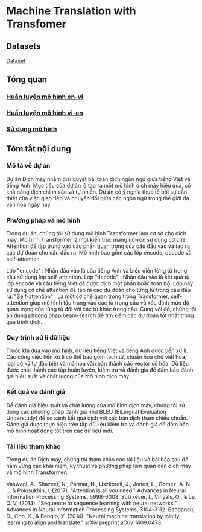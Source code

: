 # Machine Translation with Transfomer
## Datasets
[Dataset](https://drive.google.com/file/d/1Fuo_ALIFKlUvOPbK5rUA5OfAS2wKn_95/view)

## Tổng quan
### [Huấn luyện mô hình en-vi](https://github.com/Trong1102/Machine_Translation-en-vi/blob/main/Train_Transfomer_en_vi.ipynb)
### [Huấn luyện mô hình vi-en]()
### [Sử dụng mô hình]()

## Tóm tắt nội dung
### Mô tả về dự án
Dự án Dịch máy nhằm giải quyết bài toán dịch ngôn ngữ giữa tiếng Việt và tiếng Anh. Mục tiêu của dự án là tạo ra một mô hình dịch máy hiệu quả, có khả năng dịch chính xác và tự nhiên. Dự án có ý nghĩa thực tế bởi sự cần thiết của việc giao tiếp và chuyển đổi giữa các ngôn ngữ trong thế giới đa văn hóa ngày nay.

### Phương pháp và mô hình
Trong dự án, chúng tôi sử dụng mô hình Transformer làm cơ sở cho dịch máy. Mô hình Transformer là một kiến trúc mạng nơ-ron sử dụng cơ chế Attention để tập trung vào các phần quan trọng của câu đầu vào và tạo ra các dự đoán cho câu đầu ra. Mô hình bao gồm các lớp encode, decode và self-attention.

Lớp "encode" : Nhận đầu vào là câu tiếng Anh và biểu diễn từng từ trong câu sử dụng lớp self-attention.
Lớp "decode" : Nhận đầu vào là kết quả từ lớp encode và câu tiếng Việt đã được dịch một phần hoặc toàn bộ. Lớp này sử dụng cơ chế attention để tạo ra các dự đoán cho từng từ trong câu đầu ra.
"Self-attention" : Là một cơ chế quan trọng trong Transformer, self-attention giúp mô hình tập trung vào các từ trong câu và xác định mức độ quan trọng của từng từ đối với các từ khác trong câu.
Cùng với đó, chúng tôi áp dụng phương pháp beam-search để tìm kiếm các dự đoán tốt nhất trong quá trình dịch.

### Quy trình xử lí dữ liệu
Trước khi đưa vào mô hình, dữ liệu tiếng Việt và tiếng Anh được tiền xử lí. Các công việc tiền xử lí có thể bao gồm tách từ, chuẩn hóa chữ viết hoa, loại bỏ ký tự đặc biệt và mã hóa văn bản thành các vector số hóa. Dữ liệu được chia thành các tập huấn luyện, kiểm tra và đánh giá để đảm bảo đánh giá hiệu suất và chất lượng của mô hình dịch máy.

### Kết quả và đánh giá
Để đánh giá hiệu suất và chất lượng của mô hình dịch máy, chúng tôi sử dụng các phương pháp đánh giá như BLEU (BiLingual Evaluation Understudy) để so sánh kết quả dịch với các bản dịch tham chiếu chuẩn. Đánh giá được thực hiện trên tập dữ liệu kiểm tra và đánh giá để đảm bảo mô hình hoạt động tốt trên các dữ liệu mới.

### Tài liệu tham khảo
Trong dự án Dịch máy, chúng tôi tham khảo các tài liệu và bài báo sau để nắm vững các khái niệm, kỹ thuật và phương pháp liên quan đến dịch máy và mô hình Transformer:

Vaswani, A., Shazeer, N., Parmar, N., Uszkoreit, J., Jones, L., Gomez, A. N., ... & Polosukhin, I. (2017). "Attention is all you need." Advances in Neural Information Processing Systems, 5998-6008.
Sutskever, I., Vinyals, O., & Le, Q. V. (2014). "Sequence to sequence learning with neural networks." Advances in Neural Information Processing Systems, 3104-3112.
Bahdanau, D., Cho, K., & Bengio, Y. (2014). "Neural machine translation by jointly learning to align and translate." arXiv preprint arXiv:1409.0473.
